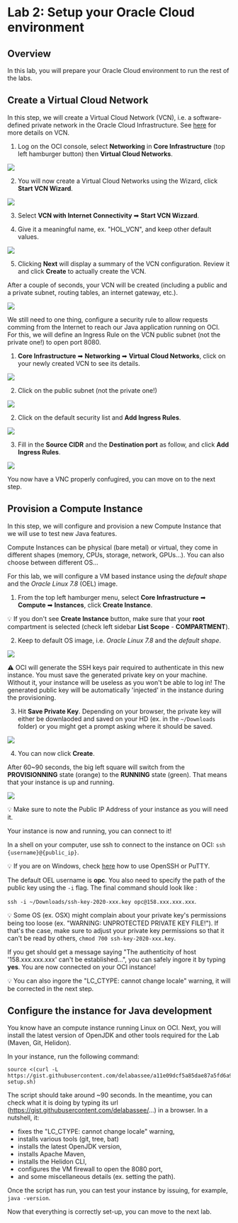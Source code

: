 # Lab 2: Setup your Oracle Cloud environment

## Overview


In this lab, you will prepare your Oracle Cloud environment to run the rest of the labs.

 
## Create a Virtual Cloud Network

In this step, we will create a Virtual Cloud Network (VCN), i.e. a software-defined private network in the Oracle Cloud Infrastructure. See [here](https://docs.cloud.oracle.com/en-us/iaas/Content/Network/Tasks/managingVCNs.htm) for more details on VCN.


1. Log on the OCI console, select **Networking** in **Core Infrastructure** (top left hamburger button) then **Virtual Cloud Networks**.

![](./images/lab2-1.png " ")

2. You will now create a Virtual Cloud Networks using the Wizard, click **Start VCN Wizard**.

![](./images/lab2-2.png " ")

3. Select **VCN with Internet Connectivity** ➡ **Start VCN Wizzard**.

4. Give it a meaningful name, ex. "HOL_VCN", and keep other default values.

![](./images/lab2-3.png " ")

5. Clicking **Next** will display a summary of the VCN configuration. Review it and click **Create** to actually create the VCN.

After a couple of seconds, your VCN will be created (including a public and a private subnet, routing tables, an internet gateway, etc.).

![](./images/lab2-4.png " ")

We still need to one thing, configure a security rule to allow requests comming from the Internet to reach our Java application running on OCI. For this, we will define an Ingress Rule on the VCN public subnet (not the private one!) to open port 8080.

1. **Core Infrastructure** ➡ **Networking** ➡ **Virtual Cloud Networks**, click on your newly created VCN to see its details.

![](./images/lab2-5.png " ")

2. Click on the public subnet (not the private one!)

![](./images/lab2-6.png " ")

2. Click on the default security list and **Add Ingress Rules**.

![](./images/lab2-7.png " ")

3. Fill in the **Source CIDR** and the **Destination port** as follow, and click **Add Ingress Rules**.

![](./images/lab2-8.png " ")

You now have a VNC properly confugired, you can move on to the next step.

## Provision a Compute Instance

In this step, we will configure and provision a new Compute Instance that we will use to test new Java features.

Compute Instances can be physical (bare metal) or virtual, they come in different shapes (memory, CPUs, storage, network, GPUs…). You can also choose between different OS…

For this lab, we will configure a VM based instance using the _default shape_ and the _Oracle Linux 7.8_ (OEL) image.

1. From the top left hamburger menu, select **Core Infrastructure** ➡ **Compute** ➡ **Instances**, click **Create Instance**.

💡 If you don't see **Create Instance** button, make sure that your **root** compartment is selected (check left sidebar **List Scope** - 
**COMPARTMENT**).

2. Keep to default OS image, i.e. _Oracle Linux 7.8_ and the _default shape_.

![](./images/lab2-9.png " ")

⚠️ OCI will generate the SSH keys pair required to authenticate in this new instance.
You must save the generated private key on your machine. Without it, your instance will be useless as you won't be able to log in! The generated public key will be automatically 'injected' in the instance during the provisioning.


3. Hit **Save Private Key**. Depending on your browser, the private key will either be downlaoded and saved on your HD (ex. in the `~/Downloads` folder) or you might get a prompt asking where it should be saved.

![](./images/lab2-10.png " ") 

4. You can now click **Create**.

After 60~90 seconds, the big left square will switch from the **PROVISIONNING** state (orange) to the **RUNNING** state (green). That means that your instance is up and running.

![](./images/lab2-11.png " ") 

💡 Make sure to note the Public IP Address of your instance as you will need it.

Your instance is now and running, you can connect to it!

In a shell on your computer, use ssh to connect to the instance on OCI: `ssh {username}@{public_ip}`.

💡 If you are on Windows, check [here](https://docs.cloud.oracle.com/en-us/iaas/Content/Compute/Tasks/accessinginstance.htm#linux) how to use OpenSSH or PuTTY.

The default OEL username is **opc**. You also need to specify the path of the public key using the `-i` flag.
The final command should look like :

`ssh -i ~/Downloads/ssh-key-2020-xxx.key opc@158.xxx.xxx.xxx`.

💡 Some OS (ex. OSX) might complain about your private key's permissions being too loose (ex. "WARNING: UNPROTECTED PRIVATE KEY FILE!"). If that's the case, make sure to adjust your private key permissions so that it can't be read by others, `chmod 700 ssh-key-2020-xxx.key`.

If you get  should get a message saying "The authenticity of host '158.xxx.xxx.xxx' can't be established…", you can safely ingore it by typing **yes**. You are now connected on your OCI instance!

💡 You can also ingore the "LC_CTYPE: cannot change locale" warning, it will be corrected in the next step.



## Configure the instance for Java development


You know have an compute instance running Linux on OCI. Next, you will install the latest version of OpenJDK and other tools required for the Lab (Maven, Git, Helidon).

In your instance, run the following command:

```
source <(curl -L https://gist.githubusercontent.com/delabassee/a11e09dcf5a85dae87a5fd6a96ce77ea/raw/0504dc93b3af111b59c0bfc5abd7e0c5bb184362/vm-setup.sh)
```

The script should take around ~90 seconds. In the meantime, you can check what it is doing by typing its url (https://gist.githubusercontent.com/delabassee/...) in a browser. In a nutshell, it: 
* fixes the "LC_CTYPE: cannot change locale" warning,
* installs various tools (git, tree, bat)
* installs the latest OpenJDK version,
* installs Apache Maven,
* installs the Helidon CLI,
* configures the VM firewall to open the 8080 port,
* and some miscellaneous details (ex. setting the path). 

Once the script has run, you can test your instance by issuing, for example, `java -version`.

Now that everything is correctly set-up, you can move to the next lab.





